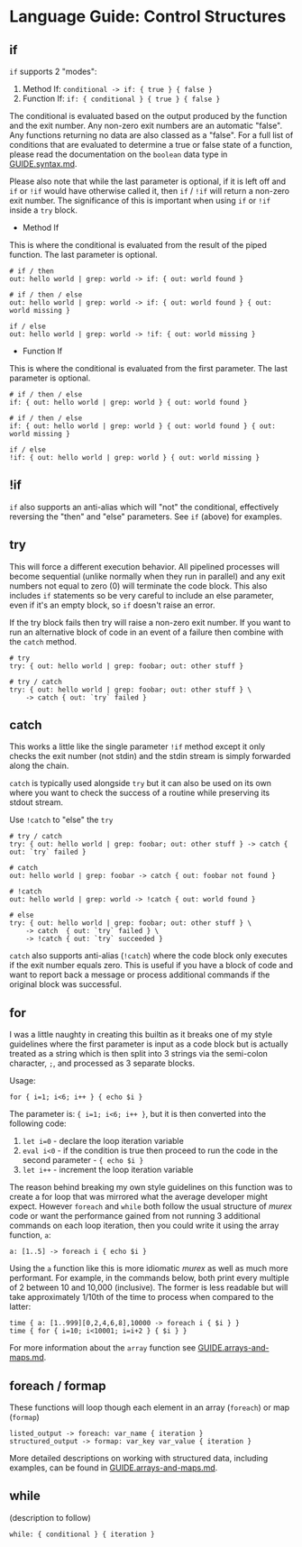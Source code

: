 # Language Guide: Control Structures

## if

`if` supports 2 "modes":

1. Method If: `conditional -> if: { true } { false }`
2. Function If: `if: { conditional } { true } { false }`

The conditional is evaluated based on the output produced by the
function and the exit number. Any non-zero exit numbers are an automatic
"false". Any functions returning no data are also classed as a "false".
For a full list of conditions that are evaluated to determine a true or
false state of a function, please read the documentation on the `boolean`
data type in [GUIDE.syntax.md](GUIDE.syntax.md#boolean).

Please also note that while the last parameter is optional, if it is
left off and `if` or `!if` would have otherwise called it, then `if` /
`!if` will return a non-zero exit number. The significance of this is
important when using `if` or `!if` inside a `try` block.

* Method If

This is where the conditional is evaluated from the result of the piped
function. The last parameter is optional.

    # if / then
    out: hello world | grep: world -> if: { out: world found }

    # if / then / else
    out: hello world | grep: world -> if: { out: world found } { out: world missing }

    if / else
    out: hello world | grep: world -> !if: { out: world missing }

* Function If

This is where the conditional is evaluated from the first parameter. The
last parameter is optional.

    # if / then / else
    if: { out: hello world | grep: world } { out: world found }

    # if / then / else
    if: { out: hello world | grep: world } { out: world found } { out: world missing }

    if / else
    !if: { out: hello world | grep: world } { out: world missing }


## !if

`if` also supports an anti-alias which will "not" the conditional,
effectively reversing the "then" and "else" parameters. See `if` (above)
for examples.

## try

This will force a different execution behavior. All pipelined processes
will become sequential (unlike normally when they run in parallel) and
any exit numbers not equal to zero (0) will terminate the code block.
This also includes `if` statements so be very careful to include an else
parameter, even if it's an empty block, so `if` doesn't raise an error.

If the try block fails then try will raise a non-zero exit number. If
you want to run an alternative block of code in an event of a failure
then combine with the `catch` method.

    # try
    try: { out: hello world | grep: foobar; out: other stuff }

    # try / catch
    try: { out: hello world | grep: foobar; out: other stuff } \
        -> catch { out: `try` failed }

## catch

This works a little like the single parameter `!if` method except it
only checks the exit number (not stdin) and the stdin stream is simply
forwarded along the chain.

`catch` is typically used alongside `try` but it can also be used on its
own where you want to check the success of a routine while preserving
its stdout stream.

Use `!catch` to "else" the `try`

    # try / catch
    try: { out: hello world | grep: foobar; out: other stuff } -> catch { out: `try` failed }

    # catch
    out: hello world | grep: foobar -> catch { out: foobar not found }

    # !catch
    out: hello world | grep: world -> !catch { out: world found }

    # else
    try: { out: hello world | grep: foobar; out: other stuff } \
        -> catch  { out: `try` failed } \
        -> !catch { out: `try` succeeded }

`catch` also supports anti-alias (`!catch`) where the code block only
executes if the exit number equals zero. This is useful if you have a
block of code and want to report back a message or process additional
commands if the original block was successful.

## for

I was a little naughty in creating this builtin as it breaks one of my
style guidelines where the first parameter is input as a code block but
is actually treated as a string which is then split into 3 strings via
the semi-colon character, `;`, and processed as 3 separate blocks.

Usage:

    for { i=1; i<6; i++ } { echo $i }

The parameter is: `{ i=1; i<6; i++ }`, but it is then converted into the
following code:

1. `let i=0` - declare the loop iteration variable
2. `eval i<0` - if the condition is true then proceed to run the code in
the second parameter - `{ echo $i }`
3. `let i++` - increment the loop iteration variable

The reason behind breaking my own style guidelines on this function was
to create a for loop that was mirrored what the average developer might
expect. However `foreach` and `while` both follow the usual structure of
_murex_ code or want the performance gained from not running 3 additional
commands on each loop iteration, then you could write it using the array
function, `a`:

    a: [1..5] -> foreach i { echo $i }

Using the `a` function like this is more idiomatic _murex_ as well as
much more performant. For example, in the commands below, both print
every multiple of 2 between 10 and 10,000 (inclusive). The former is
less readable but will take approximately 1/10th of the time to process
when compared to the latter:

    time { a: [1..999][0,2,4,6,8],10000 -> foreach i { $i } }
    time { for { i=10; i<10001; i=i+2 } { $i } }

For more information about the `array` function see [GUIDE.arrays-and-maps.md](GUIDE.arrays-and-maps.md#the-array-builtin).

## foreach / formap

These functions will loop though each element in an array (`foreach`) or
map (`formap`)

    listed_output -> foreach: var_name { iteration }
    structured_output -> formap: var_key var_value { iteration }

More detailed descriptions on working with structured data, including
examples, can be found in [GUIDE.arrays-and-maps.md](GUIDE.arrays-and-maps.md#working-with-structured-data).

## while
(description to follow)

    while: { conditional } { iteration }